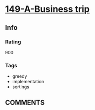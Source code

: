 # [149-A-Business trip](https://codeforces.com/problemset/problem/149/A)

## Info

### Rating

900

### Tags

- greedy
- implementation
- sortings

## __COMMENTS__

> 
